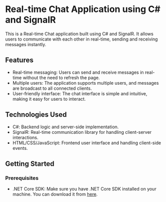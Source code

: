 # Real-time Chat Application using C# and SignalR

This is a Real-time Chat application built using C# and SignalR. It allows users to communicate with each other in real-time, sending and receiving messages instantly.

## Features

- Real-time messaging: Users can send and receive messages in real-time without the need to refresh the page.
- Multiple users: The application supports multiple users, and messages are broadcast to all connected clients.
- User-friendly interface: The chat interface is simple and intuitive, making it easy for users to interact.

## Technologies Used

- C#: Backend logic and server-side implementation.
- SignalR: Real-time communication library for handling client-server interactions.
- HTML/CSS/JavaScript: Frontend user interface and handling client-side events.

## Getting Started

### Prerequisites

- .NET Core SDK: Make sure you have .NET Core SDK installed on your machine. You can download it from [here](https://dotnet.microsoft.com/download).


